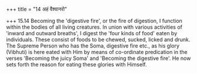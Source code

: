 +++
title = "14 अहं वैश्वानरो"

+++
15.14 Becoming the 'digestive fire', or the fire of digestion, I function within the bodies of all living creatures. In union with various activities of 'inward and outward breaths', I digest the 'four kinds of food' eaten by individuals. These consist of foods to be chewed, sucked, licked and drunk. The Supreme Person who has the Soma,
digestive fire etc., as his glory (Vibhuti) is here eated with Him by means of co-ordinate predication in the verses 'Becoming the juicy Soma'
and 'Becoming the digestive fire'. He now sets forth the reason for eating these glories with Himself.
